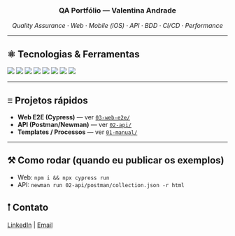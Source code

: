 <h3 align="center">QA Portfólio — Valentina Andrade</h3>
<p align="center"><em>Quality Assurance · Web · Mobile (iOS) · API · BDD · CI/CD · Performance</em></p>

---

## ⚛︎ Tecnologias & Ferramentas
<p>
  <img src="https://img.shields.io/badge/Cypress-17202C?style=for-the-badge&logo=cypress&logoColor=white"/>
  <img src="https://img.shields.io/badge/Postman-FF6C37?style=for-the-badge&logo=postman&logoColor=white"/>
  <img src="https://img.shields.io/badge/Jira-0052CC?style=for-the-badge&logo=jira&logoColor=white"/>
  <img src="https://img.shields.io/badge/Git-F05032?style=for-the-badge&logo=git&logoColor=white"/>
  <img src="https://img.shields.io/badge/GitHub-181717?style=for-the-badge&logo=github&logoColor=white"/>
  <img src="https://img.shields.io/badge/Azure%20DevOps-0078D7?style=for-the-badge&logo=azuredevops&logoColor=white"/>
  <img src="https://img.shields.io/badge/JavaScript-F7DF1E?style=for-the-badge&logo=javascript&logoColor=black"/>
  <img src="https://img.shields.io/badge/Maestro-000000?style=for-the-badge&logo=android&logoColor=white"/>
</p>

---

## ≡ Projetos rápidos
- **Web E2E (Cypress)** — ver [`03-web-e2e/`](./03-web-e2e/)
- **API (Postman/Newman)** — ver [`02-api/`](./02-api/)
- **Templates / Processos** — ver [`01-manual/`](./01-manual/)

---

## ⚒︎ Como rodar (quando eu publicar os exemplos)
- Web: `npm i && npx cypress run`
- API: `newman run 02-api/postman/collection.json -r html` 

## 𖡡 Contato
[LinkedIn](https://www.linkedin.com/in/valentina-andrade-89b40a1b1/) | [Email](mailto:lidia.valentina@icloud.com)



